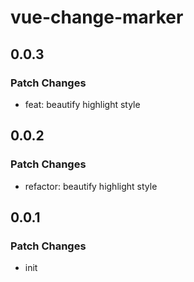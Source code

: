 # vue-change-marker

## 0.0.3

### Patch Changes

- feat: beautify highlight style

## 0.0.2

### Patch Changes

- refactor: beautify highlight style

## 0.0.1

### Patch Changes

- init
